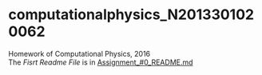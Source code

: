 # computationalphysics_N2013301020062
Homework of Computational Physics, 2016  
The *Fisrt Readme File* is in [Assignment_#0_README.md](computationalphysics_N2013301020062/Assignment_#0_README.md)





